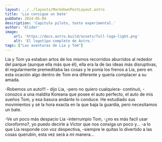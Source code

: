 ```yaml
--- 
layout: ../../layouts/MarkdownPostLayout.astro
title: 'Lia consigue un bate'
pubDate: 2024-05-04
description: 'Capitulo piloto, texto experimental.'
author: '6lider'
image:
    url: 'https://docs.astro.build/assets/full-logo-light.png'
    alt: 'El logotipo completo de Astro.'
tags: ["Las aventuras de Lia y Tom"]
---
```

<!-- Fin frontmatter -->
<!-- Esta es una pequeña historia cuasi-real con unas gotas de picardia, pisquitas de erotismo y un gran misterio, así que, quedense hasta el final mis queridos lectores y sacien su sed con mi caliz.

Había salido temprano del trabajo 
Me decía que estaba dopada 
me preocupé 
usé el taladro y no funcionó
fuimos por unas bebidas y ella pensó que tomaría una bebida alcohólica, supongo que no dejé una buena impresión antes de irme, sus labios probaron los electrolitos del suero despues de tanta insistencia, alegaba que no le gustaban por lo salado, para mi sorpresa me dijo que esta dulce y que normalmente el suero de uva es el del sabor desagradable, Pasamos frente a una farmacia  -->
<!-- Esta es una pequeña historia cuasi-real con unas gotas de picardia, piscas de erotismo y un gran misterio, así que, quedense hasta el final mis queridos lectores y sacien su sed con mi caliz.  -->

Lia y Tom ya estaban artos de los mismos recorridos aburridos al rededor del parque (aunque ella más que él), ella era la de las ideas más disruptivas, él regularmente premeditaba las cosas y le ponía los frenos a Lia, pero en esta ocación algo dentro de Tom era diferente y quería complacer a su amada.

-Robemos un auto!!! - dijo Lia, -pero no quiero cualquiera- continuó, -conozco a una maldita Koreana que posee el auto perfecto, el auto de mis sueños Tom, y esa basura andante lo conduce. He estudiado sus movimientos y sé la hora exacta en la que baja la guardia, pero necesitamos un bate.

-Ve un poco más despacio Lia -interrumpio Tom, -¿no es más facil usar cloroformo?, yo puedo decirle a Victor que nos consiga un poco y... -a lo que Lia responde con voz despectiva, -siempre le quitas lo divertido a las cosas querubín, esta vez será a mi manera... 